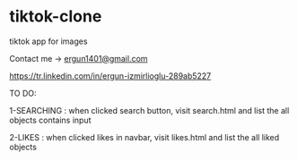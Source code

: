 # tiktok-clone
tiktok app for images

Contact me -> ergun1401@gmail.com

https://tr.linkedin.com/in/ergun-izmirlioglu-289ab5227





TO DO: 

1-SEARCHING : when clicked search button, visit search.html and list the all objects contains input

2-LIKES : when clicked likes in navbar, visit likes.html and list the all liked objects
